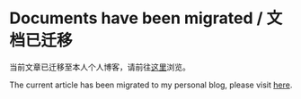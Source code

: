 Documents have been migrated / 文档已迁移
======

当前文章已迁移至本人个人博客，请前往[这里](https://qtqtericchiu.github.io/blog/articles/2022/12/02/%E6%96%87%E4%BB%B6%E4%BD%BF%E7%94%A8%E5%85%AC%E7%BA%A6%E3%80%81%E8%BD%AC%E8%BD%BD%E8%AE%B8%E5%8F%AF%E5%8F%8A%E7%89%88%E6%9D%83%E5%BD%92%E5%B1%9E%E6%9D%A1%E6%AC%BE/)浏览。

The current article has been migrated to my personal blog, please visit [here](https://qtqtericchiu.github.io/blog/articles/2022/12/02/%E6%96%87%E4%BB%B6%E4%BD%BF%E7%94%A8%E5%85%AC%E7%BA%A6%E3%80%81%E8%BD%AC%E8%BD%BD%E8%AE%B8%E5%8F%AF%E5%8F%8A%E7%89%88%E6%9D%83%E5%BD%92%E5%B1%9E%E6%9D%A1%E6%AC%BE/).

